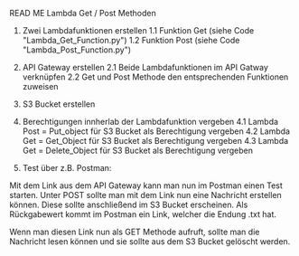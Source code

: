 READ ME Lambda Get / Post Methoden


1. Zwei Lambdafunktionen erstellen
1.1 Funktion Get (siehe Code "Lambda_Get_Function.py")
1.2 Funktion Post (siehe Code "Lambda_Post_Function.py")

2. API Gateway erstellen 
2.1 Beide Lambdafunktionen im API Gatway verknüpfen
2.2 Get und Post Methode den entsprechenden Funktionen zuweisen

3. S3 Bucket erstellen

4. Berechtigungen innherlab der Lambdafunktion vergeben
4.1 Lambda Post = Put_object für S3 Bucket als Berechtigung vergeben
4.2 Lambda Get = Get_Object für S3 Bucket als Berechtigung vergeben
4.3 Lambda Get = Delete_Object für S3 Bucket als Berechtigung vergeben

5. Test über z.B. Postman:

Mit dem Link aus dem API Gateway kann man nun im Postman einen Test starten. 
Unter POST sollte man mit dem Link nun eine Nachricht erstellen können. Diese sollte anschließend im S3 Bucket erscheinen. 
Als Rückgabewert kommt im Postman ein Link, welcher die Endung .txt hat.

Wenn man diesen Link nun als GET Methode aufruft, sollte man die Nachricht lesen können und sie sollte aus dem S3 Bucket gelöscht werden.